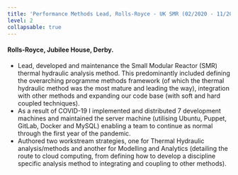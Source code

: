 ```yaml
---
title: 'Performance Methods Lead, Rolls-Royce - UK SMR (02/2020 - 11/2020)'
level: 2
collapsable: true
---
```


#### Rolls-Royce, Jubilee House, Derby.

- Lead, developed and maintenance the Small Modular Reactor (SMR) thermal hydraulic analysis method. This predominantly included defining the overarching programme methods framework (of which the thermal hydraulic method was the most mature and leading the way), integration with other methods and expanding our code base (with soft and hard coupled techniques).
- As a result of COVID-19 I implemented and distributed 7 development machines and maintained the server machine (utilising Ubuntu, Puppet, GitLab, Docker and MySQL) enabling a team to continue as normal through the first year of the pandemic.
- Authored two workstream strategies, one for Thermal Hydraulic analysis/methods and another for Modelling and Analytics (detailing the route to cloud computing, from defining how to develop a discipline specific analysis method to integrating and coupling to other methods).